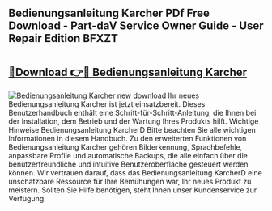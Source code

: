 ## Bedienungsanleitung Karcher PDf Free Download - Part-daV Service Owner Guide - User Repair Edition BFXZT

# <h2><a href="http://df1aykc.blite.top/?on=Bedienungsanleitung+Karcher">🔗Download 👉🔴 Bedienungsanleitung Karcher</a></h2>

[![Bedienungsanleitung Karcher new download](https://i.imgur.com/lujVjoI.png)](http://df1aykc.blite.top/?on=Bedienungsanleitung+Karcher)
Ihr neues Bedienungsanleitung Karcher ist jetzt einsatzbereit. Dieses Benutzerhandbuch enthält eine Schritt-für-Schritt-Anleitung, die Ihnen bei der Installation, dem Betrieb und der Wartung Ihres Produkts hilft. Wichtige Hinweise Bedienungsanleitung KarcherD Bitte beachten Sie alle wichtigen Informationen in diesem Handbuch. Zu den erweiterten Funktionen von Bedienungsanleitung Karcher gehören Bilderkennung, Sprachbefehle, anpassbare Profile und automatische Backups, die alle einfach über die benutzerfreundliche und intuitive Benutzeroberfläche gesteuert werden können. Wir vertrauen darauf, dass das Bedienungsanleitung KarcherD eine unschätzbare Ressource für Ihre Bemühungen war, Ihr neues Produkt zu meistern. Sollten Sie Hilfe benötigen, steht Ihnen unser Kundenservice zur Verfügung.
